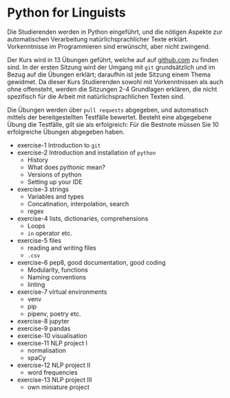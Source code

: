 # Python for Linguists

Die Studierenden werden in Python eingeführt, und die nötigen Aspekte zur automatischen Verarbeitung natürlichsprachlicher Texte erklärt. Vorkenntnisse im Programmieren sind erwünscht, aber nicht zwingend.

Der Kurs wird in 13 Übungen geführt, welche auf auf [github.com](https://github.com/Aequivinius/uibk-python) zu finden sind. In der ersten Sitzung wird der Umgang mit `git` grundsätzlich und im Bezug auf die Übungen erklärt; daraufhin ist jede Sitzung einem Thema gewidmet. Da dieser Kurs Studierenden sowohl mit Vorkenntnissen als auch ohne offensteht, werden die Sitzungen 2-4 Grundlagen erklären, die nicht spezifisch für die Arbeit mit natürlichsprachlichen Texten sind.

Die Übungen werden über `pull requests` abgegeben, und automatisch mittels der bereitgestellten Testfälle bewertet. Besteht eine abgegebene Übung die Testfälle, gilt sie als erfolgreich: Für die Bestnote müssen Sie 10 erfolgreiche Übungen abgegeben haben.

* exercise-1 Introduction to `git`
* exercise-2 Introduction and installation of `python`
  * History
  * What does *pythonic* mean?
  * Versions of python
  * Setting up your IDE
* exercise-3 strings
  * Variables and types
  * Concatination, interpolation, search
  * regex
* exercise-4 lists, dictionaries, comprehensions
  * Loops
  * `in` operator etc.
* exercise-5 files
  * reading and writing files
  * `.csv`
* exercise-6 pep8, good documentation, good coding
  * Modularity, functions
  * Naming conventions
  * linting
* exercise-7 virtual environments
  * venv
  * pip
  * pipenv, poetry etc.
* exercise-8 jupyter
* exercise-9 pandas
* exercise-10 visualisation
* exercise-11 NLP project I
  * normalisation
  * spaCy
* exercise-12 NLP project II
  * word frequencies
* exercise-13 NLP project III
  * own miniature project
